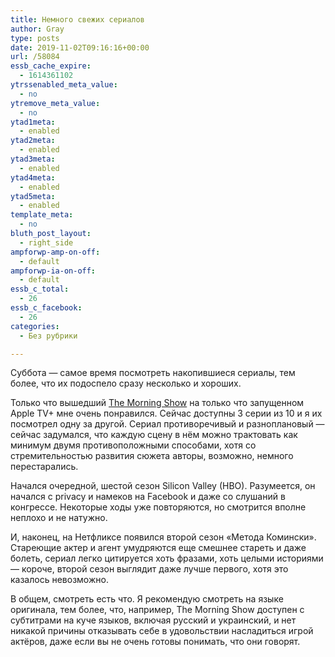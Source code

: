```yaml
---
title: Немного свежих сериалов
author: Gray
type: posts
date: 2019-11-02T09:16:16+00:00
url: /58084
essb_cache_expire:
  - 1614361102
ytrssenabled_meta_value:
  - no
ytremove_meta_value:
  - no
ytad1meta:
  - enabled
ytad2meta:
  - enabled
ytad3meta:
  - enabled
ytad4meta:
  - enabled
ytad5meta:
  - enabled
template_meta:
  - no
bluth_post_layout:
  - right_side
ampforwp-amp-on-off:
  - default
ampforwp-ia-on-off:
  - default
essb_c_total:
  - 26
essb_c_facebook:
  - 26
categories:
  - Без рубрики

---
```








Суббота — самое время посмотреть накопившиеся сериалы, тем более, что их подоспело сразу несколько и хороших.

Только что вышедший [The Morning Show][1] на только что запущенном Apple TV+ мне очень понравился. Сейчас доступны 3 серии из 10 и я их посмотрел одну за другой. Сериал противоречивый и разноплановый — сейчас задумался, что каждую сцену в нём можно трактовать как минимум двумя противоположными способами, хотя со стремительностью развития сюжета авторы, возможно, немного перестарались.<figure class="wp-block-embed-youtube aligncenter wp-block-embed is-type-video is-provider-youtube wp-embed-aspect-16-9 wp-has-aspect-ratio">

<div class="wp-block-embed__wrapper">
  <span class="embed-youtube" style="text-align:center; display: block;"></span>
</figure> 

Начался очередной, шестой сезон Silicon Valley (HBO). Разумеется, он начался с privacy и намеков на Facebook и даже со слушаний в конгрессе. Некоторые ходы уже повторяются, но смотрится вполне неплохо и не натужно.<figure class="wp-block-embed-youtube aligncenter wp-block-embed is-type-video is-provider-youtube wp-embed-aspect-16-9 wp-has-aspect-ratio">

<div class="wp-block-embed__wrapper">
  <span class="embed-youtube" style="text-align:center; display: block;"></span>
</figure> 

И, наконец, на Нетфликсе появился второй сезон &#171;Метода Комински&#187;. Стареющие актер и агент умудряются еще смешнее стареть и даже болеть, сериал легко цитируется хоть фразами, хоть целыми историями — короче, второй сезон выглядит даже лучше первого, хотя это казалось невозможно.<figure class="wp-block-embed-youtube aligncenter wp-block-embed is-type-video is-provider-youtube wp-embed-aspect-16-9 wp-has-aspect-ratio">

<div class="wp-block-embed__wrapper">
  <span class="embed-youtube" style="text-align:center; display: block;"></span>
</figure> 

В общем, смотреть есть что. Я рекомендую смотреть на языке оригинала, тем более, что, например, The Morning Show доступен с субтитрами на куче языков, включая русский и украинский, и нет никакой причины отказывать себе в удовольствии насладиться игрой актёров, даже если вы не очень готовы понимать, что они говорят.

 [1]: https://geni.us/atvpo_tms